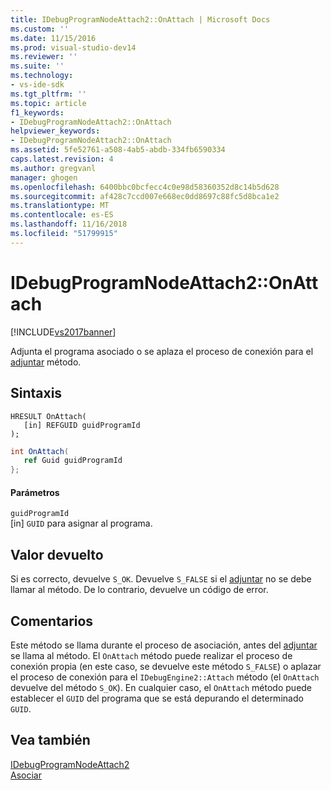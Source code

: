 ```yaml
---
title: IDebugProgramNodeAttach2::OnAttach | Microsoft Docs
ms.custom: ''
ms.date: 11/15/2016
ms.prod: visual-studio-dev14
ms.reviewer: ''
ms.suite: ''
ms.technology:
- vs-ide-sdk
ms.tgt_pltfrm: ''
ms.topic: article
f1_keywords:
- IDebugProgramNodeAttach2::OnAttach
helpviewer_keywords:
- IDebugProgramNodeAttach2::OnAttach
ms.assetid: 5fe52761-a508-4ab5-abdb-334fb6590334
caps.latest.revision: 4
ms.author: gregvanl
manager: ghogen
ms.openlocfilehash: 6400bbc0bcfecc4c0e98d58360352d8c14b5d628
ms.sourcegitcommit: af428c7ccd007e668ec0dd8697c88fc5d8bca1e2
ms.translationtype: MT
ms.contentlocale: es-ES
ms.lasthandoff: 11/16/2018
ms.locfileid: "51799915"
---
```

# <a name="idebugprogramnodeattach2onattach"></a>IDebugProgramNodeAttach2::OnAttach
[!INCLUDE[vs2017banner](../../../includes/vs2017banner.md)]

Adjunta el programa asociado o se aplaza el proceso de conexión para el [adjuntar](../../../extensibility/debugger/reference/idebugengine2-attach.md) método.  
  
## <a name="syntax"></a>Sintaxis  
  
```cpp#  
HRESULT OnAttach(  
   [in] REFGUID guidProgramId  
);  
```  
  
```csharp  
int OnAttach(  
   ref Guid guidProgramId  
};  
```  
  
#### <a name="parameters"></a>Parámetros  
 `guidProgramId`  
 [in] `GUID` para asignar al programa.  
  
## <a name="return-value"></a>Valor devuelto  
 Si es correcto, devuelve `S_OK`. Devuelve `S_FALSE` si el [adjuntar](../../../extensibility/debugger/reference/idebugengine2-attach.md) no se debe llamar al método. De lo contrario, devuelve un código de error.  
  
## <a name="remarks"></a>Comentarios  
 Este método se llama durante el proceso de asociación, antes del [adjuntar](../../../extensibility/debugger/reference/idebugengine2-attach.md) se llama al método. El `OnAttach` método puede realizar el proceso de conexión propia (en este caso, se devuelve este método `S_FALSE`) o aplazar el proceso de conexión para el `IDebugEngine2::Attach` método (el `OnAttach` devuelve del método `S_OK`). En cualquier caso, el `OnAttach` método puede establecer el `GUID` del programa que se está depurando el determinado `GUID`.  
  
## <a name="see-also"></a>Vea también  
 [IDebugProgramNodeAttach2](../../../extensibility/debugger/reference/idebugprogramnodeattach2.md)   
 [Asociar](../../../extensibility/debugger/reference/idebugengine2-attach.md)

